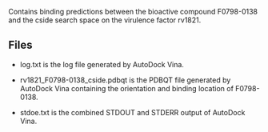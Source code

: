 Contains binding predictions between the bioactive compound F0798-0138 and the cside search space on the virulence factor rv1821.

## Files

- log.txt is the log file generated by AutoDock Vina.

- rv1821_F0798-0138_cside.pdbqt is the PDBQT file generated by AutoDock Vina containing the orientation and binding location of F0798-0138.

- stdoe.txt is the combined STDOUT and STDERR output of AutoDock Vina.

